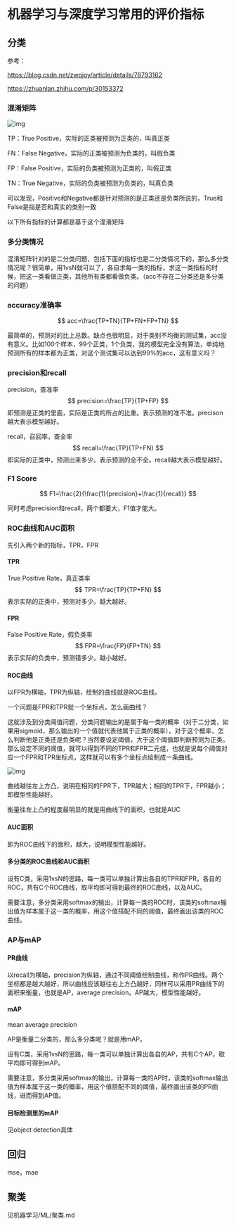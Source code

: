 # 机器学习与深度学习常用的评价指标

## 分类

参考：

https://blog.csdn.net/zwqjoy/article/details/78793162

https://zhuanlan.zhihu.com/p/30153372

### 混淆矩阵

![img](https://imgconvert.csdnimg.cn/aHR0cHM6Ly91cGxvYWQtaW1hZ2VzLmppYW5zaHUuaW8vdXBsb2FkX2ltYWdlcy82NTQyNDc1LTM1NTdkM2Q0YmI5ODVhYWEucG5nP2ltYWdlTW9ncjIvYXV0by1vcmllbnQvc3RyaXAlN0NpbWFnZVZpZXcyLzIvdy80MTY)

TP：True Positive，实际的正类被预测为正类的，叫真正类

FN：False Negative，实际的正类被预测为负类的，叫假负类

FP：False Positive，实际的负类被预测为正类的，叫假正类

TN：True Negative，实际的负类被预测为负类的，叫真负类

可以发现，Positive和Negative都是针对预测的是正类还是负类所说的，True和False是指是否和真实的类别一致

以下所有指标的计算都是基于这个混淆矩阵

### 多分类情况

混淆矩阵针对的是二分类问题，包括下面的指标也是二分类情况下的，那么多分类情况呢？很简单，用1vsN就可以了，各自求每一类的指标，求这一类指标的时候，把这一类看做正类，其他所有类都看做负类。（acc不存在二分类还是多分类的问题）

### accuracy准确率

$$
acc=\frac{TP+TN}{TP+FN+FP+TN}
$$

最简单的，预测对的比上总数。缺点也很明显，对于类别不均衡的测试集，acc没有意义。比如100个样本，99个正类，1个负类，我的模型完全没有算法，单纯地预测所有的样本都为正类，对这个测试集可以达到99%的acc，这有意义吗？

### precision和recall

precision，查准率
$$
precision=\frac{TP}{TP+FP}
$$
即预测是正类的里面，实际是正类的所占的比重。表示预测的准不准。precison越大表示模型越好。

recall，召回率，查全率
$$
recall=\frac{TP}{TP+FN}
$$
即实际的正类中，预测出来多少。表示预测的全不全。recall越大表示模型越好。

### F1 Score

$$
F1=\frac{2}{\frac{1}{precision}+\frac{1}{recall}}
$$

同时考虑precision和recall，两个都要大，F1值才能大。

### ROC曲线和AUC面积

先引入两个新的指标，TPR，FPR

#### TPR

True Positive Rate，真正类率
$$
TPR=\frac{TP}{TP+FN}
$$
表示实际的正类中，预测对多少。越大越好。

#### FPR

False Positive Rate，假负类率
$$
FPR=\frac{FP}{FP+TN}
$$
表示实际的负类中，预测错多少。越小越好。

#### ROC曲线

以FPR为横轴，TPR为纵轴，绘制的曲线就是ROC曲线。

一个问题是FPR和TPR就一个坐标点，怎么画曲线？

这就涉及到分类阈值问题，分类问题输出的是属于每一类的概率（对于二分类，如果用sigmoid，那么输出的一个值就代表他属于正类的概率），对于这个概率，怎么判断他是正类还是负类呢？当然要设定阈值，大于这个阈值即判断预测为正类。那么设定不同的阈值，就可以得到不同的TPR和FPR二元组，也就是说每个阈值对应一个FPR和TPR坐标点，这样就可以有多个坐标点绘制成一条曲线。

![img](https://imgconvert.csdnimg.cn/aHR0cDovL3VwbG9hZC1pbWFnZXMuamlhbnNodS5pby91cGxvYWRfaW1hZ2VzLzUwODI4LWM0ZGZmZjYxZTNhZDU4ZmEucG5nP2ltYWdlTW9ncjIvYXV0by1vcmllbnQvc3RyaXAlN0NpbWFnZVZpZXcyLzIvdy8xMjQw)

曲线越往左上方凸，说明在相同的FPR下，TPR越大；相同的TPR下，FPR越小；即模型性能越好。

衡量往左上凸的程度最明显的就是用曲线下的面积，也就是AUC

#### AUC面积

即为ROC曲线下的面积，越大，说明模型性能越好。

#### 多分类的ROC曲线和AUC面积

设有C类，采用1vsN的思路，每一类可以单独计算出各自的TPR和FPR，各自的ROC，共有C个ROC曲线，取平均即可得到最终的ROC曲线，以及AUC。

需要注意，多分类采用softmax的输出，计算每一类的ROC时，该类的softmax输出值为样本属于这一类的概率，用这个值搭配不同的阈值，最终画出该类的ROC曲线。

### AP与mAP

#### PR曲线

以recall为横轴，precision为纵轴，通过不同阈值绘制曲线，称作PR曲线。两个坐标都是越大越好，所以曲线应该越往右上方凸越好，同样可以采用PR曲线下的面积来衡量，也就是AP，average precision。AP越大，模型性能越好。

#### mAP

mean average precision

AP是衡量二分类的，那么多分类呢？就是用mAP。

设有C类，采用1vsN的思路，每一类可以单独计算出各自的AP，共有C个AP，取平均即可得到mAP。

需要注意，多分类采用softmax的输出，计算每一类的AP时，该类的softmax输出值为样本属于这一类的概率，用这个值搭配不同的阈值，最终画出该类的PR曲线，进而得到AP值。

#### 目标检测里的mAP

见object detection具体

## 回归

mse，mae

## 聚类

见机器学习/ML/聚类.md

